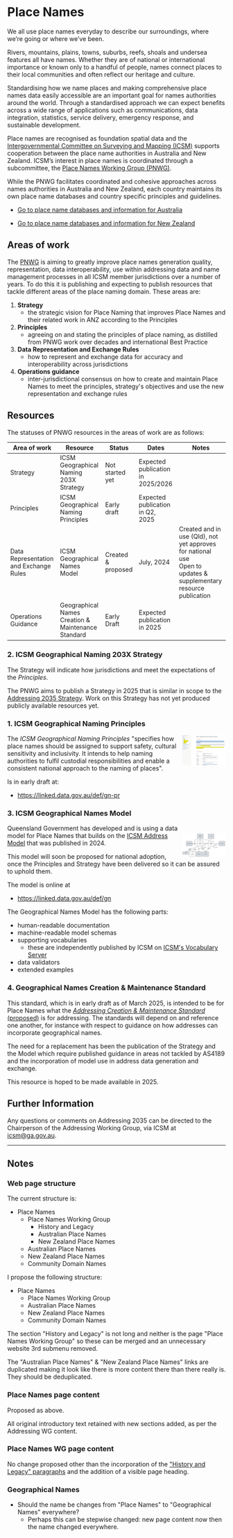 # Place Names

We all use place names everyday to describe our surroundings, where we’re going or where we’ve been.

Rivers, mountains, plains, towns, suburbs, reefs, shoals and undersea features all have names. Whether they are of national or international importance or known only to a handful of people, names connect places to their local communities and often reflect our heritage and culture.

Standardising how we name places and making comprehensive place names data easily accessible are an important goal for names authorities around the world. Through a standardised approach we can expect benefits across a wide range of applications such as communications, data integration, statistics, service delivery, emergency response, and sustainable development.

Place names are recognised as foundation spatial data and the [Intergovernmental Committee on Surveying and Mapping (ICSM)](https://www.icsm.gov.au/) supports cooperation between the place name authorities in Australia and New Zealand. ICSM’s interest in place names is coordinated through a subcommittee, the [Place Names Working Group (PNWG)](https://www.icsm.gov.au/what-we-do/place-names/australia-and-new-zealand-working-group-place-names).

While the PNWG facilitates coordinated and cohesive approaches across names authorities in Australia and New Zealand, each country maintains its own place name databases and country specific principles and guidelines.

* [Go to place name databases and information for Australia](https://www.icsm.gov.au/what-we-do/place-names/australian-place-names) 

* [Go to place name databases and information for New Zealand](https://www.icsm.gov.au/what-we-do/place-names/new-zealand-place-names)

## Areas of work

The [PNWG](https://www.icsm.gov.au/what-we-do/place-names/australia-and-new-zealand-working-group-place-names) is aiming to greatly improve place names generation quality, representation, data interoperability, use within addressing data and name management processes in all ICSM member jurisdictions over a number of years. To do this it is publishing and expecting to publish resources that tackle different areas of the place naming domain. These areas are:

1. **Strategy**
    * the strategic vision for Place Naming that improves Place Names and their related work in ANZ according to the Principles
2. **Principles**
    * agreeing on and stating the principles of place naming, as distilled from PNWG work over decades and international Best Practice
3. **Data Representation and Exchange Rules**
    * how to represent and exchange data for accuracy and interoperability across jurisdictions
4. **Operations guidance**
    * inter-jurisdictional consensus on how to create and maintain Place Names to meet the principles, strategy's objectives and use the new representation and exchange rules

## Resources

The statuses of PNWG resources in the areas of work are as follows:

| **Area of work**                       | **Resource**                                       | **Status**         | **Dates**                         | **Notes**                                                                                                             |
|----------------------------------------|----------------------------------------------------|--------------------|-----------------------------------|-----------------------------------------------------------------------------------------------------------------------|
| Strategy                               | ICSM Geographical Naming 203X Strategy             | Not started yet    | Expected publication in 2025/2026 |                                                                                                                       |
| Principles                             | ICSM Geographical Naming Principles                | Early draft        | Expected publication in Q2, 2025  |                                                                                                                       |
| Data Representation and Exchange Rules | ICSM Geographical Names Model                      | Created & proposed | July, 2024                        | Created and in use (Qld), not yet approves for national use<br />Open to updates & supplementary resource publication |
| Operations Guidance                    | Geographical Names Creation & Maintenance Standard | Early Draft        | Expected publication in 2025      |                                                                                                                       |

### 2. ICSM Geographical Naming 203X Strategy

The Strategy will indicate how jurisdictions and meet the expectations of the _Principles_.

The PNWG aims to publish a Strategy in 2025 that is similar in scope to the [Addressing 2035 Strategy](https://www.icsm.gov.au/what-we-do/addressing). Work on this Strategy has not yet produced publicly available resources yet.

### 1. ICSM Geographical Naming Principles 

<img src="images/gn-principles-screenshot.png" style="width:20%; float:right;" />

The _ICSM Geographical Naming Principles_ "specifies how place names should be assigned to support safety, cultural sensitivity and inclusivity. It intends to help naming authorities to fulfil custodial responsibilities and enable a consistent national approach to the naming of places".

Is in early draft at:

* <https://linked.data.gov.au/def/gn-pr>

### 3. ICSM Geographical Names Model

<img src="images/gn-model-overview.png" style="width:20%; float:right; clear:right; margin-top:20px;" />

Queensland Government has developed and is using a data model for Place Names that builds on the [ICSM Address Model](https://www.icsm.gov.au/what-we-do/addressing) that was published in 2024.

This model will soon be proposed for national adoption, once the Principles and Strategy have been delivered so it can be assured to uphold them.

The model is online at

* <https://linked.data.gov.au/def/gn>

The Geographical Names Model has the following parts:

* human-readable documentation
* machine-readable model schemas
* supporting vocabularies
    * these are independently published by ICSM on [ICSM's Vocabulary Server]()
* data validators
* extended examples

### 4. Geographical Names Creation & Maintenance Standard

This standard, which is in early draft as of March 2025, is intended to be for Place Names what the [_Addressing Creation & Maintenance Standard_ (proposed)](https://linked.data.gov.au/def/addr-cm) is for addressing. The standards will depend on and reference one another, for instance with respect to guidance on how addresses can incorporate geographical names.

The need for a replacement has been the publication of the Strategy and the Model which require published guidance in areas not tackled by AS4189 and the incorporation of model use in address data generation and exchange.

This resource is hoped to be made available in 2025.

## Further Information

Any questions or comments on Addressing 2035 can be directed to the Chairperson of the Addressing Working Group, via ICSM at <icsm@ga.gov.au>.



--- 

## Notes

### Web page structure

The current structure is:

* Place Names
  * Place Names Working Group
      * History and Legacy
      * Australian Place Names
      * New Zealand Place Names
  * Australian Place Names
  * New Zealand Place Names
  * Community Domain Names

I propose the following structure:

* Place Names
  * Place Names Working Group
  * Australian Place Names
  * New Zealand Place Names
  * Community Domain Names

The section "History and Legacy" is not long and neither is the page "Place Names Working Group" so these can be merged and an unnecessary website 3rd submenu removed.

The "Australian Place Names" & "New Zealand Place Names" links are duplicated making it look like there is more content there than there really is. They should be deduplicated.

### Place Names page content

Proposed as above.

All original introductory text retained with new sections added, as per the Addressing WG content.

### Place Names WG page content

No change proposed other than the incorporation of the ["History and Legacy" paragraphs](https://www.icsm.gov.au/what-we-do/place-names/australia-and-new-zealand-working-group-place-names/history-and-legacy) and the addition of a visible page heading.

### Geographical Names

* Should the name be changes from "Place Names" to "Geographical Names" everywhere?
    * Perhaps this can be stepwise changed: new page content now then the name changed everywhere.